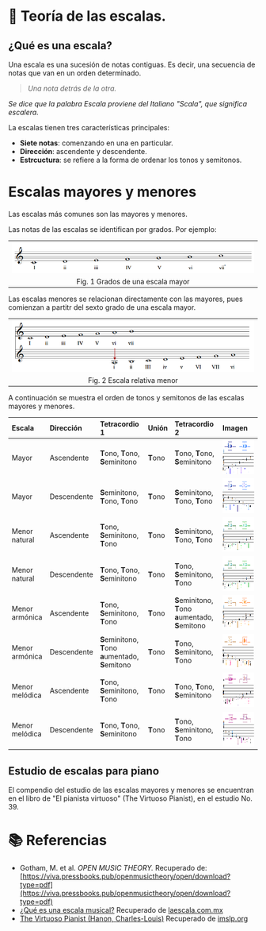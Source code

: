 # :musical_score: Teoría de las escalas.

## ¿Qué es una escala?

Una escala es una sucesión de notas contiguas. Es decir, una secuencia de notas que van en un orden determinado. 
> *Una nota detrás de la otra.*

*Se dice que la palabra Escala proviene del Italiano "Scala", que significa escalera.* 

La escalas tienen tres características principales:

- **Siete notas**: comenzando en una en particular.
- **Dirección**: ascendente y descendente.
- **Estrcuctura**: se refiere a la forma de ordenar los tonos y semitonos.

# Escalas mayores y menores

Las escalas más comunes son las mayores y menores. 

Las notas de las escalas se identifican por grados.
Por ejemplo:

||
|:--:|
| ![i](img/escala_mayor_grados.png)|
| Fig. 1 Grados de una escala mayor|

Las escalas menores se relacionan directamente con las mayores, pues comienzan a partitr del sexto grado de una escala mayor.



||
|:--:|
| ![i](img/escala_relativa_menor.png)|
| Fig. 2 Escala relativa menor|

A continuación se muestra el orden de tonos y semitonos de las escalas mayores y menores.

|Escala|Dirección|Tetracordio 1|Unión|Tetracordio 2|Imagen|
|:--|:--|:--|:--|:--|:--|
|Mayor|Ascendente|**T**ono, **T**ono, **S**eminitono|**T**ono|**T**ono, **T**ono, **S**eminitono|<img src="img/escala_mayor_ascendente.png" width="650" height="70">|
|Mayor|Descendente|**S**eminitono, **T**ono, **T**ono|**T**ono|**S**eminitono, **T**ono, **T**ono|<img src="img/escala_mayor_descendente.png" width="650" height="70">|
|Menor natural|Ascendente|**T**ono, **S**eminitono, **T**ono|**T**ono|**S**eminitono, **T**ono, **T**ono|<img src="img/escala_menor_natural_ascendente.png" width="650" height="70">|
|Menor natural|Descendente|**T**ono, **T**ono, **S**eminitono|**T**ono|**T**ono, **S**eminitono, **T**ono|<img src="img/escala_menor_natural_ascendente.png" width="650" height="70">|
|Menor armónica|Ascendente|**T**ono, **S**eminitono, **T**ono|**T**ono|**S**eminitono, **T**ono **a**umentado, **S**emitono|<img src="img/escala_menor_armonica_ascendente.png" width="650" height="70">|
|Menor armónica|Descendente|**S**eminitono, **T**ono **a**umentado, **S**emitono|**T**ono|**T**ono, **S**eminitono, **T**ono|<img src="img/escala_menor_armonica_descendente.png" width="650" height="70">|
|Menor melódica|Ascendente|**T**ono, **S**eminitono, **T**ono|**T**ono|**T**ono, **T**ono, **S**eminitono|<img src="img/escala_menor_melodica_ascendente.png" width="650" height="70">|
|Menor melódica|Descendente|**T**ono, **T**ono, **S**eminitono|**T**ono|**T**ono, **S**eminitono, **T**ono|<img src="img/escala_menor_melodica_descendente.png" width="650" height="70">|


## Estudio de escalas para piano

El compendio del estudio de las escalas mayores y menores se encuentran en el libro de "El pianista virtuoso" (The Virtuoso Pianist), en el estudio No. 39. 


# :books: Referencias

- Gotham, M. et al. *OPEN MUSIC THEORY.* Recuperado de: [https://viva.pressbooks.pub/openmusictheory/open/download?type=pdf](https://viva.pressbooks.pub/openmusictheory/open/download?type=pdf)
- [¿Qué es una escala musical?](http://www.laescala.com.mx/blog/que-es-una-escala-musical#:~:text=Una%20escala%20musical%20es%20un,m%C3%A1s%20bajo%20que%20el%20anterior.) Recuperado de [laescala.com.mx](http://www.laescala.com.mx/)
- [The Virtuoso Pianist \(Hanon, Charles-Louis\)](https://imslp.org/wiki/The_Virtuoso_Pianist_(Hanon%2C_Charles-Louis)) Recuperado de [imslp.org](https://imslp.org/)